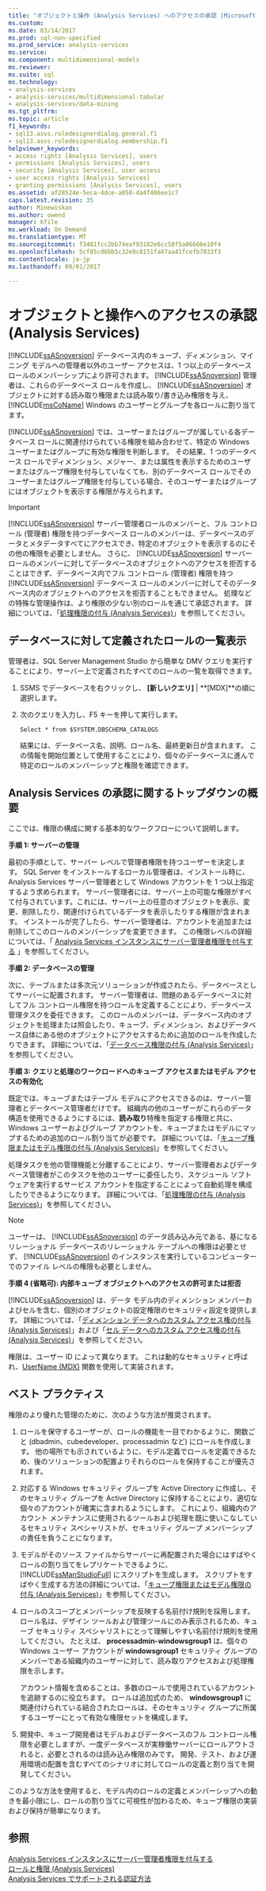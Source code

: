 ```yaml
---
title: "オブジェクトと操作 (Analysis Services) へのアクセスの承認 |Microsoft ドキュメント"
ms.custom: 
ms.date: 03/14/2017
ms.prod: sql-non-specified
ms.prod_service: analysis-services
ms.service: 
ms.component: multidimensional-models
ms.reviewer: 
ms.suite: sql
ms.technology:
- analysis-services
- analysis-services/multidimensional-tabular
- analysis-services/data-mining
ms.tgt_pltfrm: 
ms.topic: article
f1_keywords:
- sql13.asvs.roledesignerdialog.general.f1
- sql13.asvs.roledesignerdialog.membership.f1
helpviewer_keywords:
- access rights [Analysis Services], users
- permissions [Analysis Services], users
- security [Analysis Services], user access
- user access rights [Analysis Services]
- granting permissions [Analysis Services], users
ms.assetid: af28524e-5eca-4dce-a050-da4f406ee1c7
caps.latest.revision: 35
author: Minewiskan
ms.author: owend
manager: kfile
ms.workload: On Demand
ms.translationtype: MT
ms.sourcegitcommit: f3481fcc2bb74eaf93182e6cc58f5a06666e10f4
ms.openlocfilehash: 5cf85cd6bb5c32e9c8151fa87aa41fcefb7033f3
ms.contentlocale: ja-jp
ms.lasthandoff: 09/01/2017

---
```

# <a name="authorizing-access-to-objects-and-operations-analysis-services"></a>オブジェクトと操作へのアクセスの承認 (Analysis Services)
  [!INCLUDE[ssASnoversion](../../includes/ssasnoversion-md.md)] データベース内のキューブ、ディメンション、マイニング モデルへの管理者以外のユーザー アクセスは、1 つ以上のデータベース ロールのメンバーシップにより許可されます。 [!INCLUDE[ssASnoversion](../../includes/ssasnoversion-md.md)] 管理者は、これらのデータベース ロールを作成し、 [!INCLUDE[ssASnoversion](../../includes/ssasnoversion-md.md)] オブジェクトに対する読み取り権限または読み取り/書き込み権限を与え、 [!INCLUDE[msCoName](../../includes/msconame-md.md)] Windows のユーザーとグループを各ロールに割り当てます。  
  
 [!INCLUDE[ssASnoversion](../../includes/ssasnoversion-md.md)] では、ユーザーまたはグループが属している各データベース ロールに関連付けられている権限を組み合わせて、特定の Windows ユーザーまたはグループに有効な権限を判断します。 その結果、1 つのデータベース ロールでディメンション、メジャー、または属性を表示するためのユーザーまたはグループ権限を付与していなくても、別のデータベース ロールでそのユーザーまたはグループ権限を付与している場合、そのユーザーまたはグループにはオブジェクトを表示する権限が与えられます。  
  
> [!IMPORTANT]  
>  [!INCLUDE[ssASnoversion](../../includes/ssasnoversion-md.md)] サーバー管理者ロールのメンバーと、フル コントロール (管理者) 権限を持つデータベース ロールのメンバーは、データベースのデータとメタデータすべてにアクセスでき、特定のオブジェクトを表示するのにその他の権限を必要としません。 さらに、 [!INCLUDE[ssASnoversion](../../includes/ssasnoversion-md.md)] サーバー ロールのメンバーに対してデータベースのオブジェクトへのアクセスを拒否することはできず、データベース内でフル コントロール (管理者) 権限を持つ [!INCLUDE[ssASnoversion](../../includes/ssasnoversion-md.md)] データベース ロールのメンバーに対してそのデータベース内のオブジェクトへのアクセスを拒否することもできません。 処理などの特殊な管理操作は、より権限の少ない別のロールを通じて承認されます。 詳細については、「[処理権限の付与 &#40;Analysis Services&#41;](../../analysis-services/multidimensional-models/grant-process-permissions-analysis-services.md)」を参照してください。  
  
## <a name="list-roles-defined-for-your-database"></a>データベースに対して定義されたロールの一覧表示  
 管理者は、SQL Server Management Studio から簡単な DMV クエリを実行することにより、サーバー上で定義されたすべてのロールの一覧を取得できます。  
  
1.  SSMS でデータベースを右クリックし、 **[新しいクエリ]** | **[MDX]**の順に選択します。  
  
2.  次のクエリを入力し、F5 キーを押して実行します。  
  
    ```  
    Select * from $SYSTEM.DBSCHEMA_CATALOGS  
    ```  
  
     結果には、データベース名、説明、ロール名、最終更新日が含まれます。 この情報を開始位置として使用することにより、個々のデータベースに進んで特定のロールのメンバーシップと権限を確認できます。  
  
## <a name="top-down-overview-of-analysis-services-authorization"></a>Analysis Services の承認に関するトップダウンの概要  
 ここでは、権限の構成に関する基本的なワークフローについて説明します。  
  
 **手順 1: サーバーの管理**  
  
 最初の手順として、サーバー レベルで管理者権限を持つユーザーを決定します。 SQL Server をインストールするローカル管理者は、インストール時に、Analysis Services サーバー管理者として Windows アカウントを 1 つ以上指定するよう求められます。 サーバー管理者には、サーバー上の可能な権限がすべて付与されています。これには、サーバー上の任意のオブジェクトを表示、変更、削除したり、関連付けられているデータを表示したりする権限が含まれます。 インストールが完了したら、サーバー管理者は、アカウントを追加または削除してこのロールのメンバーシップを変更できます。 この権限レベルの詳細については、「 [Analysis Services インスタンスにサーバー管理者権限を付与する](../../analysis-services/instances/grant-server-admin-rights-to-an-analysis-services-instance.md) 」を参照してください。  
  
 **手順 2: データベースの管理**  
  
 次に、テーブルまたは多次元ソリューションが作成されたら、データベースとしてサーバーに配置されます。 サーバー管理者は、問題のあるデータベースに対してフル コントロール権限を持つロールを定義することにより、データベース管理タスクを委任できます。 このロールのメンバーは、データベース内のオブジェクトを処理または照会したり、キューブ、ディメンション、およびデータベース自体にある他のオブジェクトにアクセスするために追加のロールを作成したりできます。 詳細については、「[データベース権限の付与 &#40;Analysis Services&#41;](../../analysis-services/multidimensional-models/grant-database-permissions-analysis-services.md)」を参照してください。  
  
 **手順 3: クエリと処理のワークロードへのキューブ アクセスまたはモデル アクセスの有効化**  
  
 既定では、キューブまたはテーブル モデルにアクセスできるのは、サーバー管理者とデータベース管理者だけです。 組織内の他のユーザーがこれらのデータ構造を使用できるようにするには、**読み取り**特権を指定する権限と共に、Windows ユーザーおよびグループ アカウントを、キューブまたはモデルにマップするための追加のロール割り当てが必要です。 詳細については、「[キューブ権限またはモデル権限の付与 &#40;Analysis Services&#41;](../../analysis-services/multidimensional-models/grant-cube-or-model-permissions-analysis-services.md)」を参照してください。  
  
 処理タスクを他の管理機能と分離することにより、サーバー管理者およびデータベース管理者がこのタスクを他のユーザーに委任したり、スケジュール ソフトウェアを実行するサービス アカウントを指定することによって自動処理を構成したりできるようになります。 詳細については、「[処理権限の付与 &#40;Analysis Services&#41;](../../analysis-services/multidimensional-models/grant-process-permissions-analysis-services.md)」を参照してください。  
  
> [!NOTE]  
>  ユーザーは、 [!INCLUDE[ssASnoversion](../../includes/ssasnoversion-md.md)] のデータ読み込み元である、基になるリレーショナル データベースのリレーショナル テーブルへの権限は必要とせず、 [!INCLUDE[ssASnoversion](../../includes/ssasnoversion-md.md)] のインスタンスを実行しているコンピューターでのファイル レベルの権限も必要としません。  
  
 **手順 4 (省略可): 内部キューブ オブジェクトへのアクセスの許可または拒否**  
  
 [!INCLUDE[ssASnoversion](../../includes/ssasnoversion-md.md)] は、データ モデル内のディメンション メンバーおよびセルを含む、個別のオブジェクトの設定権限のセキュリティ設定を提供します。 詳細については、「[ディメンション データへのカスタム アクセス権の付与 &#40;Analysis Services&#41;](../../analysis-services/multidimensional-models/grant-custom-access-to-dimension-data-analysis-services.md)」および「[セル データへのカスタム アクセス権の付与 &#40;Analysis Services&#41;](../../analysis-services/multidimensional-models/grant-custom-access-to-cell-data-analysis-services.md)」を参照してください。  
  
 権限は、ユーザー ID によって異なります。 これは動的なセキュリティと呼ばれ、[UserName &#40;MDX&#41;](../../mdx/username-mdx.md) 関数を使用して実装されます。  
  
## <a name="best-practices"></a>ベスト プラクティス  
 権限のより優れた管理のために、次のような方法が推奨されます。  
  
1.  ロールを保守するユーザーが、ロールの機能を一目でわかるように、関数ごと (dbadmin、cubedeveloper、processadmin など) にロールを作成します。 他の場所でも示されているように、モデル定義でロールを定義できるため、後のソリューションの配置よりそれらのロールを保持することが優先されます。  
  
2.  対応する Windows セキュリティ グループを Active Directory に作成し、そのセキュリティ グループを Active Directory に保持することにより、適切な個々のアカウントが確実に含まれるようにします。 これにより、組織内のアカウント メンテナンスに使用されるツールおよび処理を既に使いこなしているセキュリティ スペシャリストが、セキュリティ グループ メンバーシップの責任を負うことになります。  
  
3.  モデルがそのソース ファイルからサーバーに再配置された場合にはすばやくロールの割り当てをレプリケートできるように、[!INCLUDE[ssManStudioFull](../../includes/ssmanstudiofull-md.md)] にスクリプトを生成します。 スクリプトをすばやく生成する方法の詳細については、「[キューブ権限またはモデル権限の付与 &#40;Analysis Services&#41;](../../analysis-services/multidimensional-models/grant-cube-or-model-permissions-analysis-services.md)」を参照してください。  
  
4.  ロールのスコープとメンバーシップを反映する名前付け規則を採用します。 ロール名は、デザイン ツールおよび管理ツールにのみ表示されるため、キューブ セキュリティ スペシャリストにとって理解しやすい名前付け規則を使用してください。 たとえば、 **processadmin-windowsgroup1** は、個々の Windows ユーザー アカウントが **windowsgroup1** セキュリティ グループのメンバーである組織内のユーザーに対して、読み取りアクセスおよび処理権限を示します。  
  
     アカウント情報を含めることは、多数のロールで使用されているアカウントを追跡するのに役立ちます。 ロールは追加式のため、 **windowsgroup1** に関連付けられている結合されたロールは、そのセキュリティ グループに所属するユーザーにとって有効な権限セットを構成します。  
  
5.  開発中、キューブ開発者はモデルおよびデータベースのフル コントロール権限を必要としますが、一度データベースが実稼働サーバーにロールアウトされると、必要とされるのは読み込み権限のみです。 開発、テスト、および運用環境の配置を含むすべてのシナリオに対してロールの定義と割り当てを開発してください。  
  
 このような方法を使用すると、モデル内のロールの定義とメンバーシップへの動きを最小限にし、ロールの割り当てに可視性が加わるため、キューブ権限の実装および保持が簡単になります。  
  
## <a name="see-also"></a>参照  
 [Analysis Services インスタンスにサーバー管理者権限を付与する](../../analysis-services/instances/grant-server-admin-rights-to-an-analysis-services-instance.md)   
 [ロールと権限 &#40;Analysis Services&#41;](../../analysis-services/multidimensional-models/roles-and-permissions-analysis-services.md)   
 [Analysis Services でサポートされる認証方法](../../analysis-services/instances/authentication-methodologies-supported-by-analysis-services.md)  
  
  

